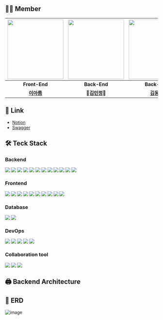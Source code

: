 ## 🙆‍♂ Member

| <img src="" width="184" height="196"/> | <img src="" width="184" height="196"/> | <img src="" width="184" height="196"/> |<img src="" width="184" height="196"/>|
|:---:|:---:|:---:|:---:|
|**Front-End**|**Back-End**|**Back-End**|**Back-End**|
|**[이아름](https://github.com/aahreum)**|**👑[김민정](https://github.com/mingkiii)👑**|**[김동역](https://github.com/Ameri-Kano)**|**[김재윤](https://github.com/JaeYooooon)**|

## 🎇 Link
- [Notion](https://www.notion.so/ahahahahreum/Devee-devHive-a935c69b7da04a3b850e96fc21d894f5)
- [Swagger](http://52.79.90.0:8080/swagger-ui/index.html)

## 🛠 Teck Stack 

### Backend
  <img src="https://img.shields.io/badge/Java-000000?style=flat-square&logo=OpenJDK&logoColor=white"/></a>
  <img src="https://img.shields.io/badge/Spring Boot 3-000000?style=flat-square&logo=Spring Boot&logoColor=6DB33F"/></a>
  <img src="https://img.shields.io/badge/Gradle-000000?style=flat-square&logo=Gradle&logoColor=02303A"/></a>
  <img src="https://img.shields.io/badge/Spring Security-000000?style=flat-square&logo=Spring Security&logoColor=6DB33F"/></a>
  <img src="https://img.shields.io/badge/JSON Web Tokens-000000?style=flat-square&logo=JSON Web Tokens&logoColor=white"/></a>
  <img src="https://img.shields.io/badge/Spring JPA-000000?style=flat-square&logo=Spring Jpa&logoColor=white"/></a>
  <img src="https://img.shields.io/badge/Oauth 2.0-000000?style=flat-square&logo=Authy&logoColor=EC1C24"/></a>
  <img src="https://img.shields.io/badge/Spring Batch-000000?style=flat-square&logo=Spring Batch&logoColor=white"/></a>
  <img src="https://img.shields.io/badge/QueryDSL-000000?style=flat-square&logo=QueryDsl&logoColor=white"/></a>
  <img src="https://img.shields.io/badge/SSE-000000?style=flat-square&logo=SSE&logoColor=white"/></a>
  <img src="https://img.shields.io/badge/STOMP-000000?style=flat-square&logo=STOMP&logoColor=white"/></a>
  <img src="https://img.shields.io/badge/WebSocket-000000?style=flat-square&logo=WebSocket&logoColor=white"/></a>

### Frontend
  <img src="https://img.shields.io/badge/react-000000?style=flat-square&logo=react&logoColor=61DAFB"></a>
  <img src="https://img.shields.io/badge/typescript-000000?style=flat-square&logo=typescript&logoColor=3178C6"></a>
  <img src="https://img.shields.io/badge/Next.js-000000?style=flat-square&logo=Next.js&logoColor=white"></a>
  <img src="https://img.shields.io/badge/CSS Modules-000000?style=flat-square&logo=cssmodules&logoColor=white"></a>
  <img src="https://img.shields.io/badge/axios-000000?style=flat-square&logo=axios&logoColor=5A29E4"> </a>
  <img src="https://img.shields.io/badge/Redux Toolkit-000000?style=flat-square&logo=Redux&logoColor=764ABC"> </a>
  <img src="https://img.shields.io/badge/reactquery-000000?style=flat-square&logo=reactquery&logoColor=FF4154"></a>
  <img src="https://img.shields.io/badge/Socket.io-000000?style=flat-square&logo=Socket.io&logoColor=white"> </a>
  <img src="https://img.shields.io/badge/Figma-000000?style=flat-square&logo=Figma&logoColor=F24E1E"> </a>
  <img src="https://img.shields.io/badge/netlify-000000?style=flat-square&logo=netlify&logoColor=00C7B7"></a>

### Database
  <img src="https://img.shields.io/badge/Mysql-000000?style=flat-square&logo=MySql&logoColor=4479A1"/></a>
  <img src="https://img.shields.io/badge/Redis-000000?style=flat-square&logo=Redis&logoColor=DC382D"/></a>
  
### DevOps
  <img src="https://img.shields.io/badge/AWS-000000?style=flat-square&logo=Amazon AWS&logoColor=232F3E"/></a>
  <img src="https://img.shields.io/badge/Amazon EC2-000000?style=flat-square&logo=Amazon EC2&logoColor=#FF9900"/></a>
  <img src="https://img.shields.io/badge/Amazon S3-000000?style=flat-square&logo=Amazon S3&logoColor=#569A31"/></a>
  <img src="https://img.shields.io/badge/Docker-000000?style=flat-square&logo=Docker&logoColor=#2496ED"/></a>
  <img src="https://img.shields.io/badge/Jenkins-000000?style=flat-square&logo=Jenkins&logoColor=#D24939"/></a>
  
### Collaboration tool
  <img src="https://img.shields.io/badge/Slack-000000?style=flat-square&logo=Slack&logoColor=4A154B"/></a>
  <img src="https://img.shields.io/badge/Notion-000000?style=flat-square&logo=Notion&logoColor=white"/></a>
  <img src="https://img.shields.io/badge/Discord-000000?style=flat-square&logo=Discord&logoColor=207BEA"/></a>

## 🖨 Backend Architecture

## 📃 ERD

![image](https://github.com/zerobase-devee/.github/assets/99658884/c98b3ef9-554d-451c-a664-578e3dbb3290)


